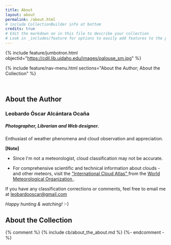 ```yaml
---
title: About
layout: about
permalink: /about.html
# include CollectionBuilder info at bottom
credits: true
# Edit the markdown on in this file to describe your collection
# Look in _includes/feature for options to easily add features to the page
---
```


{% include feature/jumbotron.html objectid="https://cdil.lib.uidaho.edu/images/palouse_sm.jpg" %}

{% include feature/nav-menu.html sections="About the Author; About the Collection" %}

<br />

## About the Author

### Leobardo Óscar Alcántara Ocaña
##### Photographer, Librarian and Web designer.

<p> Enthusiast of weather phenomena and cloud observation and appreciation. </p> 

**[Note]**

- Since I'm not a meteorologist, cloud classification may not be accurate.

- For comprehensive scientific and technical information about clouds -and other meteors, visit the <a href="https://cloudatlas.wmo.int/en/foreword-to-the-2017-edition.html" title=""> 
"International Cloud Atlas" </a> from the <a href="" title="https://wmo.int/"> World Meteorological Organization </a>. 

If you have any classification corrections or comments, feel free to email me at leobardooscar@gmail.com 

<i> Happy hunting & watching! </i> :-)



## About the Collection

<!--
This site is generated using [CollectionBuilder-GH](https://collectionbuilding.github.io/gh/), a project to create a free and simple digital collection using [GitHub Pages](https://pages.github.com/) from: 

- a CSV of collection metadata
- a folder of JPG images or PDF documents

The template repository features four objects from the University of Idaho Library's [Digital Collections](https://www.lib.uidaho.edu/digital). 

For full details of creating your own collection site, visit [CollectionBuilder Documentation](https://collectionbuilder.github.io/cb-docs/)!

 IMPORTANT!!! DELETE this comment and the include below when you are finished editing this page for your collection. The include below introduces about page features. They will show up on your collection's about page until you delete it.  -->

<!-- Line commented LOAO -->
{% comment %}
    {% include cb/about_the_about.md %} 
{%- endcomment -%}